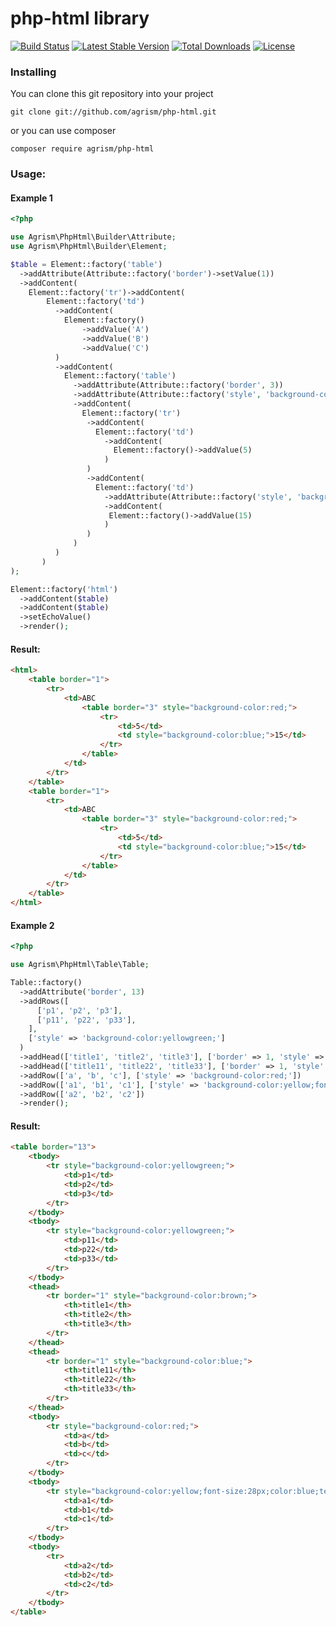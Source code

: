 # php-html library


[![Build Status](https://travis-ci.com/agrism/php-html.svg?branch=master)](https://travis-ci.com/agrism/php-html)
[![Latest Stable Version](https://poser.pugx.org/agrism/php-html/v/stable.svg)](https://packagist.org/packages/agrism/php-html)
[![Total Downloads](https://poser.pugx.org/agrism/php-html/downloads.svg)](https://packagist.org/packages/agrism/php-html)
[![License](https://poser.pugx.org/agrism/php-html/license.svg)](https://packagist.org/packages/agrism/php-html)

### Installing

You can clone this git repository into your project 

```
git clone git://github.com/agrism/php-html.git
```

or you can use composer

```
composer require agrism/php-html
```


### Usage:

#### Example 1
```php
<?php

use Agrism\PhpHtml\Builder\Attribute;
use Agrism\PhpHtml\Builder\Element;

$table = Element::factory('table')
  ->addAttribute(Attribute::factory('border')->setValue(1))
  ->addContent(
    Element::factory('tr')->addContent(
        Element::factory('td')
          ->addContent(
            Element::factory()
                ->addValue('A')
                ->addValue('B')
                ->addValue('C')
          )
          ->addContent(
            Element::factory('table')
              ->addAttribute(Attribute::factory('border', 3))
              ->addAttribute(Attribute::factory('style', 'background-color:red;'))
              ->addContent(
                Element::factory('tr')
                 ->addContent(
                   Element::factory('td')
                     ->addContent(
                       Element::factory()->addValue(5)
                     )
                 )
                 ->addContent(
                   Element::factory('td')
                     ->addAttribute(Attribute::factory('style', 'background-color:blue;'))
                     ->addContent(
                      Element::factory()->addValue(15)
                     )
                 )
              )
          )
       )
);

Element::factory('html')
  ->addContent($table)
  ->addContent($table)
  ->setEchoValue()
  ->render();
```
#### Result:
```html
<html>
    <table border="1">
        <tr>
            <td>ABC
                <table border="3" style="background-color:red;">
                    <tr>
                        <td>5</td>
                        <td style="background-color:blue;">15</td>
                    </tr>
                </table>
            </td>
        </tr>
    </table>
    <table border="1">
        <tr>
            <td>ABC
                <table border="3" style="background-color:red;">
                    <tr>
                        <td>5</td>
                        <td style="background-color:blue;">15</td>
                    </tr>
                </table>
            </td>
        </tr>
    </table>
</html>
```


#### Example 2
```php
<?php

use Agrism\PhpHtml\Table\Table;

Table::factory()
  ->addAttribute('border', 13)
  ->addRows([
      ['p1', 'p2', 'p3'],
      ['p11', 'p22', 'p33'],
    ], 
    ['style' => 'background-color:yellowgreen;']
  )
  ->addHead(['title1', 'title2', 'title3'], ['border' => 1, 'style' => 'background-color:brown;'])
  ->addHead(['title11', 'title22', 'title33'], ['border' => 1, 'style' => 'background-color:blue;'])
  ->addRow(['a', 'b', 'c'], ['style' => 'background-color:red;'])
  ->addRow(['a1', 'b1', 'c1'], ['style' => 'background-color:yellow;font-size:28px;color:blue;text-align:right'])
  ->addRow(['a2', 'b2', 'c2'])
  ->render();     

```

#### Result:
```html
<table border="13">
    <tbody>
        <tr style="background-color:yellowgreen;">
            <td>p1</td>
            <td>p2</td>
            <td>p3</td>
        </tr>
    </tbody>
    <tbody>
        <tr style="background-color:yellowgreen;">
            <td>p11</td>
            <td>p22</td>
            <td>p33</td>
        </tr>
    </tbody>
    <thead>
        <tr border="1" style="background-color:brown;">
            <th>title1</th>
            <th>title2</th>
            <th>title3</th>
        </tr>
    </thead>
    <thead>
        <tr border="1" style="background-color:blue;">
            <th>title11</th>
            <th>title22</th>
            <th>title33</th>
        </tr>
    </thead>
    <tbody>
        <tr style="background-color:red;">
            <td>a</td>
            <td>b</td>
            <td>c</td>
        </tr>
    </tbody>
    <tbody>
        <tr style="background-color:yellow;font-size:28px;color:blue;text-align:right">
            <td>a1</td>
            <td>b1</td>
            <td>c1</td>
        </tr>
    </tbody>
    <tbody>
        <tr>
            <td>a2</td>
            <td>b2</td>
            <td>c2</td>
        </tr>
    </tbody>
</table>
```
